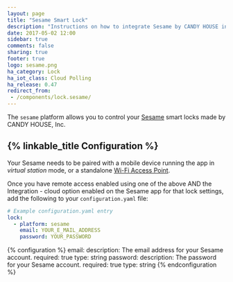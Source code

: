 ```yaml
---
layout: page
title: "Sesame Smart Lock"
description: "Instructions on how to integrate Sesame by CANDY HOUSE into Home Assistant."
date: 2017-05-02 12:00
sidebar: true
comments: false
sharing: true
footer: true
logo: sesame.png
ha_category: Lock
ha_iot_class: Cloud Polling
ha_release: 0.47
redirect_from:
 - /components/lock.sesame/
---
```


The `sesame` platform allows you to control your [Sesame](https://candyhouse.co/) smart locks made by CANDY HOUSE, Inc.

## {% linkable_title Configuration %}

Your Sesame needs to be paired with a mobile device running the app in *virtual station* mode, or a standalone [Wi-Fi Access Point](https://candyhouse.co/collections/frontpage/products/wi-fi-access-point).

Once you have remote access enabled using one of the above AND the Integration - cloud option enabled on the Sesame app for that lock settings, add the following to your `configuration.yaml` file:

```yaml
# Example configuration.yaml entry
lock:
  - platform: sesame
    email: YOUR_E_MAIL_ADDRESS
    password: YOUR_PASSWORD
```

{% configuration %}
email:
  description: The email address for your Sesame account.
  required: true
  type: string
password:
  description: The password for your Sesame account.
  required: true
  type: string
{% endconfiguration %}

